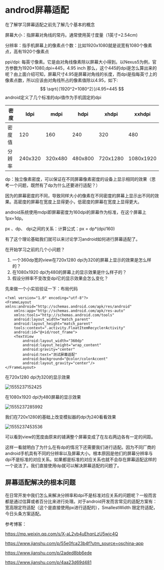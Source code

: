 # androd屏幕适配

在了解学习屏幕适配之前先了解几个基本的概念

屏幕大小：指屏幕对角线的常丹。通常使用英寸度量（1英寸=2.54cm)

分辨率：指手机屏幕上的像素点个数：比如1920x1080就是说宽有1080个像素点，高有1920个像素点

ppi/dpi:  每英寸像素。它是由对角线像素除以屏幕大小得到。以Nexus5为例，官方参数为1920*1080,dpi=445，4.95 inch  那么，这个445的dpi是怎么算出来的呢？由上面介绍可知，屏幕尺寸4.95是屏幕对角线的长度，而dpi是指每英寸上的像素点数，所以应该由对角线所占的像素值除以4.95，如下:
$$
\sqrt{（1920^2+1080^2）}/4.95=445
$$
android定义了几个标准的dpi值作为手机固定的dpi

| 密度   | ldpi    | mdpi    | hdpi    | xhdpi    | xxhdpi    |
| ------ | ------- | ------- | ------- | -------- | --------- |
| 密度值 | 120     | 160     | 240     | 320      | 480       |
| 分辨率 | 240x320 | 320x480 | 480x800 | 720x1280 | 1080x1920 |

dp：独立像素密度，可以保证在不同屏幕像素密度的设备上显示相同的效果（思考一个问题，既然有了dp为什么还要进行适配？）

因为的屏幕密度的不同，导致同样大小的像素在不同密度的屏幕上显示出不同的效果。高密度的屏幕在宽度上显得更小，低密度的屏幕在宽度上显得更大。

android系统使用mdpi即屏幕密度为160dpi的屏幕作为标准，在这个屏幕上1px=1dp。

px 、dp、 dpi之间的关系：计算公式：px = dp*(dpi/160)

有了这个理论基础我们就可以来讨论学习android如何进行屏幕适配了。

在开始学习之前的几个小问题？

1. 一个360dp宽的view在720x1280 dpi为320的屏幕上显示的效果是怎么样的？
2. 在1080x1920 dpi为480的屏幕上的显示效果是什么样子的？
3. 假设分辨率不变改变dpi它的显示效果会怎么变化？

先来做一个小实验验证一下：布局代码

```
<?xml version="1.0" encoding="utf-8"?>
<FrameLayout xmlns:android="http://schemas.android.com/apk/res/android"
    xmlns:app="http://schemas.android.com/apk/res-auto"
    xmlns:tools="http://schemas.android.com/tools"
    android:layout_width="match_parent"
    android:layout_height="match_parent"
    tools:context=".activity.FloatItemRecyclerActivity"
    android:id="@+id/root_frame">
    <TextView
        android:layout_width="360dp"
        android:layout_height="wrap_content"
        android:gravity="center"
        android:text="测试屏幕适配"
        android:background="@color/colorAccent"
        android:layout_gravity="center"/>
</FrameLayout>
```

在720x1280 dpi为320的显示效果

![1555237152425](C:\Users\txl\AppData\Roaming\Typora\typora-user-images\1555237152425.png)

在1080x1920 dpi为480屏幕的显示效果

![1555237285992](C:\Users\txl\AppData\Roaming\Typora\typora-user-images\1555237285992.png)

我们在720x1280的基础上改变模拟器的dpi为240看看效果

![1555237453536](C:\Users\txl\AppData\Roaming\Typora\typora-user-images\1555237453536.png)

可以看到view的宽度由原来的铺满整个屏幕变成了在左右两边各有一定的间距。

这样一看就明白了为什么在有dp的情况下还需要我们进行适配。因为不同厂商的android手机具有不同的分辨率以及屏幕大小。根本原因是他们的屏幕分辨率与dpi不是标准的对应关系。如果都是标准的对应关系也就不会存在屏幕适配这样的一个说法了。我们直接使用dp就可以解决屏幕适配的问题了。

## 屏幕适配解决的根本问题

在日常开发中我们怎么来解决分辨率和dpi不是标准对应关系的问题呢？一般而言都是通过估算或者百分比来进行处理。对于android开发而言常见的适配方案有：宽高限定符适配（这个是直接使用px进行适配的），SmallestWidth 限定符适配，今日头条方案适配。

参考博客：

<https://mp.weixin.qq.com/s/X-aL2vb4uEhqnLzU5wjc4Q>

<https://www.jianshu.com/p/55e0fca23b4f?utm_source=oschina-app>

<https://www.jianshu.com/p/2aded8bb6ede>

<https://www.jianshu.com/p/4aa23d69d481>

